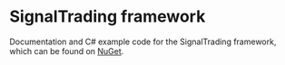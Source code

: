 # SignalTrading framework
Documentation and C# example code for the SignalTrading framework, which can be found on [NuGet](https://www.nuget.org/packages/SignalTrading.Core/).
